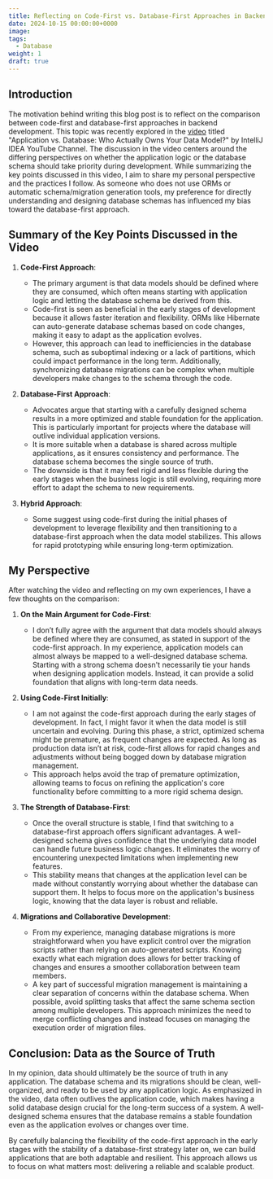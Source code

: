 ```yaml
---
title: Reflecting on Code-First vs. Database-First Approaches in Backend Development
date: 2024-10-15 00:00:00+0000
image:
tags:
  - Database
weight: 1
draft: true
---
```


## Introduction
The motivation behind writing this blog post is to reflect on the comparison between code-first and database-first approaches in backend development. This topic was recently explored in the [video](https://www.youtube.com/live/VzzvJSykBqs?si=FBpzoqDe2hF9hqew) titled "Application vs. Database: Who Actually Owns Your Data Model?" by IntelliJ IDEA YouTube Channel. The discussion in the video centers around the differing perspectives on whether the application logic or the database schema should take priority during development. While summarizing the key points discussed in this video, I aim to share my personal perspective and the practices I follow. As someone who does not use ORMs or automatic schema/migration generation tools, my preference for directly understanding and designing database schemas has influenced my bias toward the database-first approach.

## Summary of the Key Points Discussed in the Video
1. **Code-First Approach**:
    - The primary argument is that data models should be defined where they are consumed, which often means starting with application logic and letting the database schema be derived from this.
    - Code-first is seen as beneficial in the early stages of development because it allows faster iteration and flexibility. ORMs like Hibernate can auto-generate database schemas based on code changes, making it easy to adapt as the application evolves.
    - However, this approach can lead to inefficiencies in the database schema, such as suboptimal indexing or a lack of partitions, which could impact performance in the long term. Additionally, synchronizing database migrations can be complex when multiple developers make changes to the schema through the code.

2. **Database-First Approach**:
    - Advocates argue that starting with a carefully designed schema results in a more optimized and stable foundation for the application. This is particularly important for projects where the database will outlive individual application versions.
    - It is more suitable when a database is shared across multiple applications, as it ensures consistency and performance. The database schema becomes the single source of truth.
    - The downside is that it may feel rigid and less flexible during the early stages when the business logic is still evolving, requiring more effort to adapt the schema to new requirements.

3. **Hybrid Approach**:
    - Some suggest using code-first during the initial phases of development to leverage flexibility and then transitioning to a database-first approach when the data model stabilizes. This allows for rapid prototyping while ensuring long-term optimization.

## My Perspective
After watching the video and reflecting on my own experiences, I have a few thoughts on the comparison:

1. **On the Main Argument for Code-First**:
    - I don’t fully agree with the argument that data models should always be defined where they are consumed, as stated in support of the code-first approach. In my experience, application models can almost always be mapped to a well-designed database schema. Starting with a strong schema doesn't necessarily tie your hands when designing application models. Instead, it can provide a solid foundation that aligns with long-term data needs.

2. **Using Code-First Initially**:
    - I am not against the code-first approach during the early stages of development. In fact, I might favor it when the data model is still uncertain and evolving. During this phase, a strict, optimized schema might be premature, as frequent changes are expected. As long as production data isn’t at risk, code-first allows for rapid changes and adjustments without being bogged down by database migration management.
    - This approach helps avoid the trap of premature optimization, allowing teams to focus on refining the application's core functionality before committing to a more rigid schema design.

3. **The Strength of Database-First**:
    - Once the overall structure is stable, I find that switching to a database-first approach offers significant advantages. A well-designed schema gives confidence that the underlying data model can handle future business logic changes. It eliminates the worry of encountering unexpected limitations when implementing new features.
    - This stability means that changes at the application level can be made without constantly worrying about whether the database can support them. It helps to focus more on the application's business logic, knowing that the data layer is robust and reliable.

4. **Migrations and Collaborative Development**:
    - From my experience, managing database migrations is more straightforward when you have explicit control over the migration scripts rather than relying on auto-generated scripts. Knowing exactly what each migration does allows for better tracking of changes and ensures a smoother collaboration between team members.
    - A key part of successful migration management is maintaining a clear separation of concerns within the database schema. When possible, avoid splitting tasks that affect the same schema section among multiple developers. This approach minimizes the need to merge conflicting changes and instead focuses on managing the execution order of migration files.

## Conclusion: Data as the Source of Truth
In my opinion, data should ultimately be the source of truth in any application. The database schema and its migrations should be clean, well-organized, and ready to be used by any application logic. As emphasized in the video, data often outlives the application code, which makes having a solid database design crucial for the long-term success of a system. A well-designed schema ensures that the database remains a stable foundation even as the application evolves or changes over time.

By carefully balancing the flexibility of the code-first approach in the early stages with the stability of a database-first strategy later on, we can build applications that are both adaptable and resilient. This approach allows us to focus on what matters most: delivering a reliable and scalable product.
